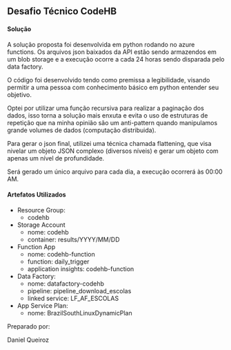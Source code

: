 ## Desafio Técnico CodeHB

#### Solução

A solução proposta foi desenvolvida em python rodando no azure functions. Os arquivos json baixados da API estão sendo armazendos em um blob storage e a execução ocorre a cada 24 horas sendo disparada pelo data factory.

O código foi desenvolvido tendo como premissa a legibilidade, visando permitir a uma pessoa com conhecimento básico em python entender seu objetivo.

Optei por utilizar uma função recursiva para realizar a paginação dos dados, isso torna a solução mais enxuta e evita o uso de estruturas de repetição que na minha opinião são um anti-pattern quando manipulamos grande volumes de dados (computação distribuida).

Para gerar o json final, utilizei uma técnica chamada flattening, que visa nivelar um objeto JSON complexo (diversos níveis) e gerar um objeto com apenas um nível de profundidade.

Será gerado um único arquivo para cada dia, a execução ocorrerá às 00:00 AM.

#### Artefatos Utilizados

- Resource Group: 
    - codehb
- Storage Account
    - nome: codehb
    - container: results/YYYY/MM/DD
- Function App
    - nome: codehb-function
    - function: daily_trigger
    - application insights: codehb-function
- Data Factory: 
    - nome: datafactory-codehb
    - pipeline: pipeline_download_escolas
    - linked service: LF_AF_ESCOLAS
- App Service Plan:
    - nome: BrazilSouthLinuxDynamicPlan
    
    
Preparado por:

Daniel Queiroz
